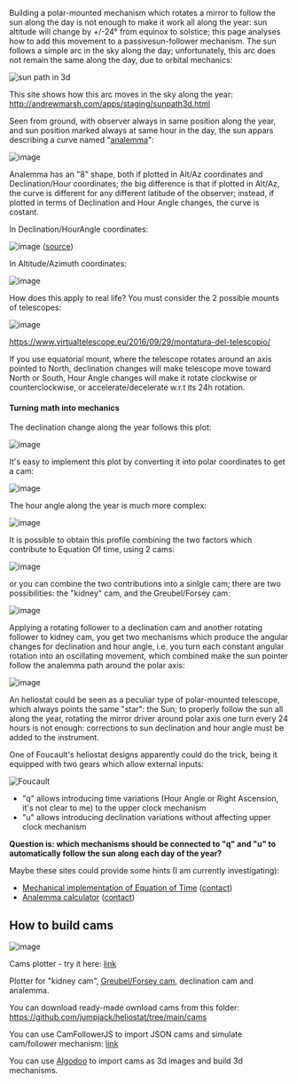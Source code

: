 Building a polar-mounted mechanism which rotates a mirror to follow the sun along the day is not enough to make it work all along the year: sun altitude will change by +/-24° from equinox to solstice; this page analyses how to add this movement to a passivesun-follower mechanism.
The sun follows a simple arc in the sky along the day; unfortunately, this arc does not remain the same along the day, due to orbital mechanics:

![sun path in 3d](https://user-images.githubusercontent.com/1620953/230616983-01ca00b8-52be-40d6-8f15-a6b119922a6f.png)

This site shows how this arc moves in the sky along the year: http://andrewmarsh.com/apps/staging/sunpath3d.html

Seen from ground, with observer always in same position along the year, and sun position marked always at same hour in the day, the sun appars describing a curve named "[analemma](https://github.com/jumpjack/heliostat/blob/main/analemma.md)":

![image](https://github.com/jumpjack/heliostat/assets/1620953/e0d2a736-d71c-47f1-a27a-036ef048700d)

Analemma has an "8" shape, both if plotted in Alt/Az coordinates and Declination/Hour coordinates; the big difference is that if plotted in Alt/Az, the curve is different for any different latitude of the observer; instead, if plotted in terms of Declination and Hour Angle changes, the curve is costant.

In Declination/HourAngle coordinates:

![image](https://github.com/jumpjack/heliostat/assets/1620953/05f32589-3d3e-48ff-8d6c-0b9a03615ef2)
([source](https://ben8photo.altervista.org/en/equation-of-time))

In Altitude/Azimuth coordinates:

![image](https://github.com/jumpjack/heliostat/assets/1620953/27a1c074-1acc-43e0-be95-1be0aef33ddd)

How does this apply to real life? You must consider the 2 possible mounts of telescopes:

![image](https://github.com/jumpjack/heliostat/assets/1620953/ac803e27-2808-4fb1-9151-2e3918815ec7)

https://www.virtualtelescope.eu/2016/09/29/montatura-del-telescopio/

If you use equatorial mount, where the telescope rotates around an axis pointed to North, declination changes will make telescope move toward North or South, Hour Angle changes will make it rotate clockwise or counterclockwise, or accelerate/decelerate w.r.t its 24h rotation.

#### Turning math into mechanics

The declination change along the year follows this plot:

![image](https://github.com/jumpjack/heliostat/assets/1620953/448c40a1-f484-432c-99b0-f3091b3ddbd5)

It's easy to implement this plot by converting it into polar coordinates to get a cam:

![image](https://github.com/jumpjack/heliostat/assets/1620953/399f67e0-00a7-41e9-8e75-8e1f94625e72)

The hour angle along the year is much more complex:

![image](https://github.com/jumpjack/heliostat/assets/1620953/f9c90fa2-228f-476f-8e93-d739e0632318)

It is possible to obtain this profile combining the two factors which contribute to Equation Of time, using 2 cams:

![image](https://github.com/jumpjack/heliostat/assets/1620953/ed0cf259-6eca-4925-803b-1e0973c251e4) 

or you can combine the two contributions into a sinlgle cam; there are two possibilities: the "kidney" cam, and the Greubel/Forsey cam:

![image](https://github.com/jumpjack/heliostat/assets/1620953/e8611117-980d-4b93-b002-61d8f6a6e41c)

Applying a rotating follower to a declination cam and another rotating follower to kidney cam, you get two mechanisms which produce the angular changes for declination and hour angle, i.e. you turn each constant angular rotation into an oscillating movement, which combined make the sun pointer follow the analemma path around the polar axis:

![image](https://github.com/jumpjack/heliostat/assets/1620953/f80adfd3-417b-4664-b6ba-c019e42a2b8f)








An heliostat could be seen as a peculiar type of polar-mounted telescope, which always points the same "star": the Sun; to properly follow the sun all along the year, rotating the mirror driver around polar axis one turn every 24 hours is not enough: corrections to sun declination and hour angle must be added to the instrument.

One of Foucault's heliostat designs apparently could do the trick, being it equipped with two gears which allow external inputs:

![Foucault](https://user-images.githubusercontent.com/1620953/238906372-e2d23598-971b-43e5-bdb0-e442070a76d5.png)

- "q" allows introducing time variations (Hour Angle or Right Ascension, it's not clear to me) to the upper clock mechanism
- "u" allows introducing declination variations without affecting upper clock mechanism
  
**Question is: which mechanisms should be connected to "q" and "u" to automatically follow the sun along each day of the year?**

Maybe these sites could provide some hints (I am currently investigating):

- [Mechanical implementation of Equation of Time](https://equation-of-time.info/gears) ([contact](https://equation-of-time.info/contact))
- [Analemma calculator](https://mtirado.com/resources/analemma-calc/) ([contact](https://mtirado.com/about/))


## How to build cams

![image](https://github.com/jumpjack/heliostat/assets/1620953/e4e21218-d761-4cd2-aaea-303fee05a1ac)

Cams plotter - try it here: [link](https://jumpjack.github.io/heliostat/equation-of-time.html)

Plotter for "kidney cam", [Greubel/Forsey cam](https://equation-of-time.info/copy-of-equation-clocks-forerunners), declination cam and analemma.

You can download ready-made ownload cams from this folder: https://github.com/jumpjack/heliostat/tree/main/cams

You can use CamFollowerJS to import JSON cams and simulate cam/follower mechanism: [link](https://jumpjack.github.io/CamFollowerJS/)

You can use [Algodoo](http://www.algodoo.com/) to import cams as 3d images and build 3d mechanisms.
